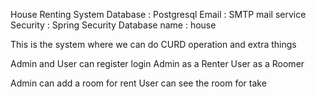 House Renting System 
Database : Postgresql 
Email : SMTP mail service
Security : Spring Security
Database name : house


This is the system where we can do CURD operation and extra things

Admin and User can register login 
Admin as a Renter
User as a Roomer

Admin can add a room for rent
User can see the room for take
